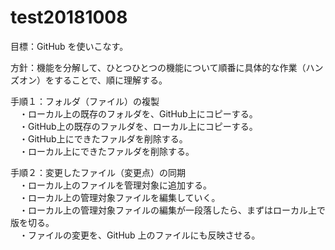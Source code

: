 # test20181008
目標：GitHub を使いこなす。

方針：機能を分解して、ひとつひとつの機能について順番に具体的な作業（ハンズオン）をすることで、順に理解する。

手順１：フォルダ（ファイル）の複製  
　・ローカル上の既存のフォルダを、GitHub上にコピーする。  
　・GitHub上の既存のファルダを、ローカル上にコピーする。  
　・GitHub上にできたファルダを削除する。  
　・ローカル上にできたファルダを削除する。  
    
手順２：変更したファイル（変更点）の同期  
　・ローカル上のファイルを管理対象に追加する。  
　・ローカル上の管理対象ファイルを編集していく。  
　・ローカル上の管理対象ファイルの編集が一段落したら、まずはローカル上で版を切る。  
　・ファイルの変更を、GitHub 上のファイルにも反映させる。  

